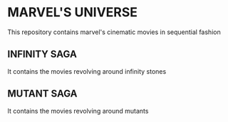 # MARVEL'S UNIVERSE

This repository contains marvel's cinematic movies in sequential fashion

## INFINITY SAGA
It contains the movies revolving around infinity stones

## MUTANT SAGA
It contains the movies revolving around mutants